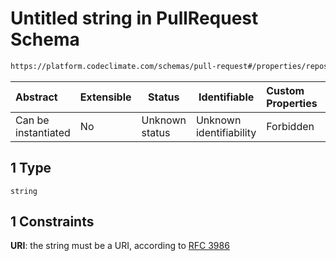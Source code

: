 # Untitled string in PullRequest Schema

```txt
https://platform.codeclimate.com/schemas/pull-request#/properties/repository/oneOf/1
```




| Abstract            | Extensible | Status         | Identifiable            | Custom Properties | Additional Properties | Access Restrictions | Defined In                                                                                |
| :------------------ | ---------- | -------------- | ----------------------- | :---------------- | --------------------- | ------------------- | ----------------------------------------------------------------------------------------- |
| Can be instantiated | No         | Unknown status | Unknown identifiability | Forbidden         | Allowed               | none                | [PullRequest.schema.json\*](../../schemas/PullRequest.schema.json "open original schema") |

## 1 Type

`string`

## 1 Constraints

**URI**: the string must be a URI, according to [RFC 3986](https://tools.ietf.org/html/rfc4291 "check the specification")
